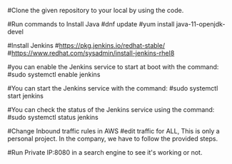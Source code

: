 #Clone the given repository to your local by using the code. 

#Run commands to Install Java
#dnf update
#yum install java-11-openjdk-devel

#Install Jenkins
#https://pkg.jenkins.io/redhat-stable/
#https://www.redhat.com/sysadmin/install-jenkins-rhel8

#you can enable the Jenkins service to start at boot with the command:
#sudo systemctl enable jenkins

#You can start the Jenkins service with the command:
#sudo systemctl start jenkins

#You can check the status of the Jenkins service using the command:
#sudo systemctl status jenkins

#Change Inbound traffic rules in AWS
#edit traffic for ALL, This is only a personal project. In the company, we have to follow the provided steps. 

#Run Private IP:8080 in a search engine to see it's working or not. 
